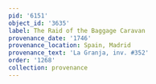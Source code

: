 ```yaml
---
pid: '6151'
object_id: '3635'
label: The Raid of the Baggage Caravan
provenance_date: '1746'
provenance_location: Spain, Madrid
provenance_text: 'La Granja, inv. #352'
order: '1268'
collection: provenance
---
```

